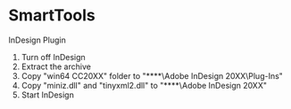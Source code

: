 # SmartTools
InDesign Plugin

1. Turn off InDesign
2. Extract the archive
3. Copy "win64 CC20XX" folder to "****\Adobe InDesign 20XX\Plug-Ins"
4. Copy "miniz.dll" and "tinyxml2.dll" to "****\Adobe InDesign 20XX"
5. Start InDesign
